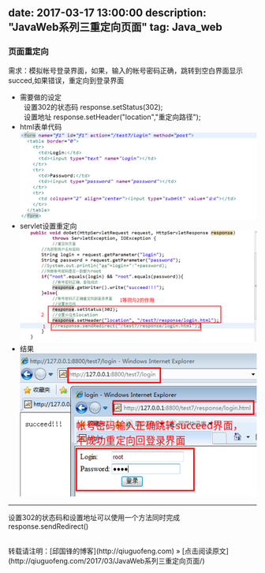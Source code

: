 date: 2017-03-17  13:00:00
description: "JavaWeb系列三重定向页面"
tag: Java_web
---
### 页面重定向
需求：模拟帐号登录界面，如果，输入的帐号密码正确，跳转到空白界面显示succed,如果错误，重定向到登录界面<br />
* 需要做的设定<br />
&nbsp;&nbsp;设置302的状态码	response.setStatus(302);<br />
&nbsp;&nbsp;设置地址		response.setHeader("location","重定向路径");<br />
* html表单代码
![no](/assets/active_images/javaweb/3/1.png)
* servlet设置重定向
![no](/assets/active_images/javaweb/3/2.png)
* 结果
![no](/assets/active_images/javaweb/3/3.png)

* ****
设置302的状态码和设置地址可以使用一个方法同时完成response.sendRedirect()<br />


<br />
转载请注明：[邱国锋的博客](http://qiuguofeng.com) » [点击阅读原文](http://qiuguofeng.com/2017/03/JavaWeb系列三重定向页面/)
